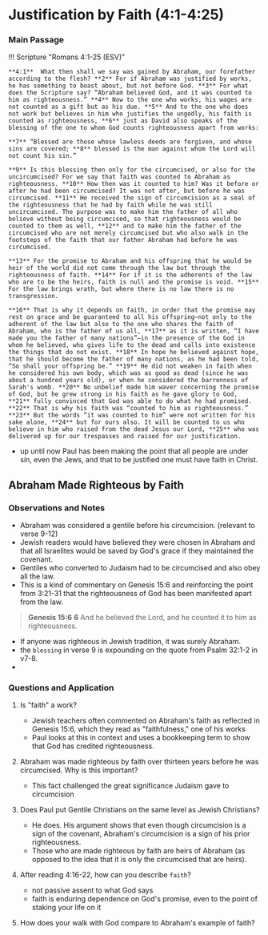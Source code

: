 # Justification by Faith (4:1-4:25)

### Main Passage

!!! Scripture "Romans 4:1-25 (ESV)"
    
    **4:1**  What then shall we say was gained by Abraham, our forefather according to the flesh? **2** For if Abraham was justified by works, he has something to boast about, but not before God. **3** For what does the Scripture say? “Abraham believed God, and it was counted to him as righteousness.” **4** Now to the one who works, his wages are not counted as a gift but as his due. **5** And to the one who does not work but believes in him who justifies the ungodly, his faith is counted as righteousness, **6** just as David also speaks of the blessing of the one to whom God counts righteousness apart from works:  
    
    **7** “Blessed are those whose lawless deeds are forgiven, and whose sins are covered; **8** blessed is the man against whom the Lord will not count his sin.”  
    
    **9** Is this blessing then only for the circumcised, or also for the uncircumcised? For we say that faith was counted to Abraham as righteousness. **10** How then was it counted to him? Was it before or after he had been circumcised? It was not after, but before he was circumcised. **11** He received the sign of circumcision as a seal of the righteousness that he had by faith while he was still uncircumcised. The purpose was to make him the father of all who believe without being circumcised, so that righteousness would be counted to them as well, **12** and to make him the father of the circumcised who are not merely circumcised but who also walk in the footsteps of the faith that our father Abraham had before he was circumcised.  
    
    **13** For the promise to Abraham and his offspring that he would be heir of the world did not come through the law but through the righteousness of faith. **14** For if it is the adherents of the law who are to be the heirs, faith is null and the promise is void. **15** For the law brings wrath, but where there is no law there is no transgression.  
    
    **16** That is why it depends on faith, in order that the promise may rest on grace and be guaranteed to all his offspring—not only to the adherent of the law but also to the one who shares the faith of Abraham, who is the father of us all, **17** as it is written, “I have made you the father of many nations”—in the presence of the God in whom he believed, who gives life to the dead and calls into existence the things that do not exist. **18** In hope he believed against hope, that he should become the father of many nations, as he had been told, “So shall your offspring be.” **19** He did not weaken in faith when he considered his own body, which was as good as dead (since he was about a hundred years old), or when he considered the barrenness of Sarah's womb. **20** No unbelief made him waver concerning the promise of God, but he grew strong in his faith as he gave glory to God, **21** fully convinced that God was able to do what he had promised. **22** That is why his faith was “counted to him as righteousness.” **23** But the words “it was counted to him” were not written for his sake alone, **24** but for ours also. It will be counted to us who believe in him who raised from the dead Jesus our Lord, **25** who was delivered up for our trespasses and raised for our justification. 




- up until now Paul has been making the point that all people are under sin, even the Jews, and that to be justified one must have faith in Christ.



## Abraham Made Righteous by Faith

### Observations and Notes
- Abraham was considered a gentile before his circumcision. (relevant to verse 9-12)
- Jewish readers would have believed they were chosen in Abraham and that all Israelites would be saved by God's grace if they maintained the covenant.
- Gentiles who converted to Judaism had to be circumcised and also obey all the law.
- This is a kind of commentary on Genesis 15:6 and reinforcing the point from 3:21-31 that the righteousness of God has been manifested apart from the law.

> **Genesis 15:6**
> **6** And he believed the Lord, and he counted it to him as righteousness.  

- If anyone was righteous in Jewish tradition, it was surely Abraham.
- the `blessing` in verse 9 is expounding on the quote from Psalm 32:1-2 in v7-8.
- 


### Questions and Application

1. Is "faith" a work?
    - Jewish teachers often commented on Abraham's faith as reflected in Genesis 15:6, which they read as "faithfulness," one of his works
    - Paul looks at this in context and uses a bookkeeping term to show that God has credited righteousness. 

2. Abraham was made righteous by faith over thirteen years before he was circumcised. Why is this important?
    - This fact challenged the great significance Judaism gave to circumcision

3. Does Paul put Gentile Christians on the same level as Jewish Christians?
    - He does. His argument shows that even though circumcision is a sign of the covenant, Abraham's circumcision is a sign of his prior righteousness.
    - Those who are made righteous by faith are heirs of Abraham (as opposed to the idea that it is only the circumcised that are heirs).

4. After reading 4:16-22, how can you describe `faith`?
    - not passive assent to what God says
    - faith is enduring dependence on God's promise, even to the point of staking your life on it

5. How does your walk with God compare to Abraham's example of faith?